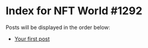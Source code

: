 # Index for NFT World #1292
Posts will be displayed in the order below:

- [Your first post](./001-first.md)

